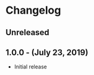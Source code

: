 Changelog
=========

Unreleased
----------

1.0.0 - (July 23, 2019)
------------------
* Initial release

